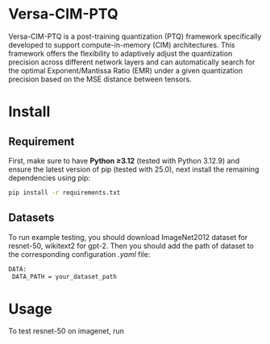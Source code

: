 # Versa-CIM-PTQ
Versa-CIM-PTQ is a post-training quantization (PTQ) framework specifically developed to support compute-in-memory (CIM) architectures. This framework offers the flexibility to adaptively adjust the quantization precision across different network layers and can automatically search for the optimal Exponent/Mantissa Ratio (EMR) under a given quantization precision based on the MSE distance between tensors.
# Install
## Requirement
First, make sure to have **Python ≥3.12** (tested with Python 3.12.9) and ensure the latest version of pip (tested with 25.0), next install the remaining dependencies using pip:
```bash
pip install -r requirements.txt
```
## Datasets
To run example testing, you should download ImageNet2012 dataset for resnet-50, wikitext2 for gpt-2.
Then you should add the path of dataset to the corresponding configuration *.yaml* file:
 ```bash
DATA:
  DATA_PATH = your_dataset_path
```
# Usage
To test resnet-50 on imagenet, run
